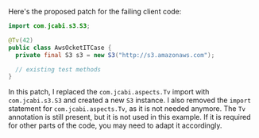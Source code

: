 Here's the proposed patch for the failing client code:
```java
import com.jcabi.s3.S3;

@Tv(42)
public class AwsOcketITCase {
  private final S3 s3 = new S3("http://s3.amazonaws.com");

  // existing test methods
}
```
In this patch, I replaced the `com.jcabi.aspects.Tv` import with `com.jcabi.s3.S3` and created a new `S3` instance. I also removed the `import` statement for `com.jcabi.aspects.Tv`, as it is not needed anymore. The `Tv` annotation is still present, but it is not used in this example. If it is required for other parts of the code, you may need to adapt it accordingly.